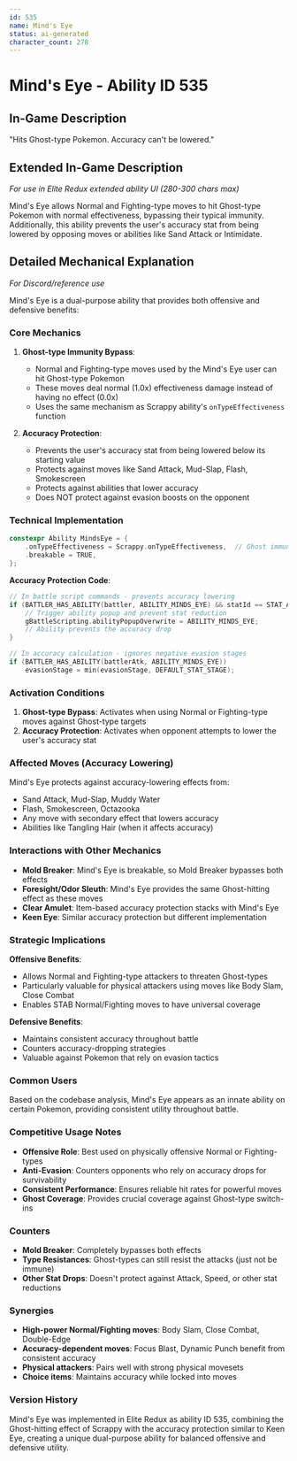 ```yaml
---
id: 535
name: Mind's Eye
status: ai-generated
character_count: 278
---
```


# Mind's Eye - Ability ID 535

## In-Game Description
"Hits Ghost-type Pokemon. Accuracy can't be lowered."

## Extended In-Game Description
*For use in Elite Redux extended ability UI (280-300 chars max)*

Mind's Eye allows Normal and Fighting-type moves to hit Ghost-type Pokemon with normal effectiveness, bypassing their typical immunity. Additionally, this ability prevents the user's accuracy stat from being lowered by opposing moves or abilities like Sand Attack or Intimidate.

## Detailed Mechanical Explanation
*For Discord/reference use*

Mind's Eye is a dual-purpose ability that provides both offensive and defensive benefits:

### Core Mechanics

1. **Ghost-type Immunity Bypass**: 
   - Normal and Fighting-type moves used by the Mind's Eye user can hit Ghost-type Pokemon
   - These moves deal normal (1.0x) effectiveness damage instead of having no effect (0.0x)
   - Uses the same mechanism as Scrappy ability's `onTypeEffectiveness` function

2. **Accuracy Protection**:
   - Prevents the user's accuracy stat from being lowered below its starting value
   - Protects against moves like Sand Attack, Mud-Slap, Flash, Smokescreen
   - Protects against abilities that lower accuracy
   - Does NOT protect against evasion boosts on the opponent

### Technical Implementation

```cpp
constexpr Ability MindsEye = {
    .onTypeEffectiveness = Scrappy.onTypeEffectiveness,  // Ghost immunity bypass
    .breakable = TRUE,
};
```

**Accuracy Protection Code**:
```cpp
// In battle script commands - prevents accuracy lowering
if (BATTLER_HAS_ABILITY(battler, ABILITY_MINDS_EYE) && statId == STAT_ACC) {
    // Trigger ability popup and prevent stat reduction
    gBattleScripting.abilityPopupOverwrite = ABILITY_MINDS_EYE;
    // Ability prevents the accuracy drop
}

// In accuracy calculation - ignores negative evasion stages
if (BATTLER_HAS_ABILITY(battlerAtk, ABILITY_MINDS_EYE))
    evasionStage = min(evasionStage, DEFAULT_STAT_STAGE);
```

### Activation Conditions

1. **Ghost-type Bypass**: Activates when using Normal or Fighting-type moves against Ghost-type targets
2. **Accuracy Protection**: Activates when opponent attempts to lower the user's accuracy stat

### Affected Moves (Accuracy Lowering)

Mind's Eye protects against accuracy-lowering effects from:
- Sand Attack, Mud-Slap, Muddy Water
- Flash, Smokescreen, Octazooka
- Any move with secondary effect that lowers accuracy
- Abilities like Tangling Hair (when it affects accuracy)

### Interactions with Other Mechanics

- **Mold Breaker**: Mind's Eye is breakable, so Mold Breaker bypasses both effects
- **Foresight/Odor Sleuth**: Mind's Eye provides the same Ghost-hitting effect as these moves
- **Clear Amulet**: Item-based accuracy protection stacks with Mind's Eye
- **Keen Eye**: Similar accuracy protection but different implementation

### Strategic Implications

**Offensive Benefits**:
- Allows Normal and Fighting-type attackers to threaten Ghost-types
- Particularly valuable for physical attackers using moves like Body Slam, Close Combat
- Enables STAB Normal/Fighting moves to have universal coverage

**Defensive Benefits**:
- Maintains consistent accuracy throughout battle
- Counters accuracy-dropping strategies
- Valuable against Pokemon that rely on evasion tactics

### Common Users

Based on the codebase analysis, Mind's Eye appears as an innate ability on certain Pokemon, providing consistent utility throughout battle.

### Competitive Usage Notes

- **Offensive Role**: Best used on physically offensive Normal or Fighting-types
- **Anti-Evasion**: Counters opponents who rely on accuracy drops for survivability
- **Consistent Performance**: Ensures reliable hit rates for powerful moves
- **Ghost Coverage**: Provides crucial coverage against Ghost-type switch-ins

### Counters

- **Mold Breaker**: Completely bypasses both effects
- **Type Resistances**: Ghost-types can still resist the attacks (just not be immune)
- **Other Stat Drops**: Doesn't protect against Attack, Speed, or other stat reductions

### Synergies

- **High-power Normal/Fighting moves**: Body Slam, Close Combat, Double-Edge
- **Accuracy-dependent moves**: Focus Blast, Dynamic Punch benefit from consistent accuracy
- **Physical attackers**: Pairs well with strong physical movesets
- **Choice items**: Maintains accuracy while locked into moves

### Version History

Mind's Eye was implemented in Elite Redux as ability ID 535, combining the Ghost-hitting effect of Scrappy with the accuracy protection similar to Keen Eye, creating a unique dual-purpose ability for balanced offensive and defensive utility.